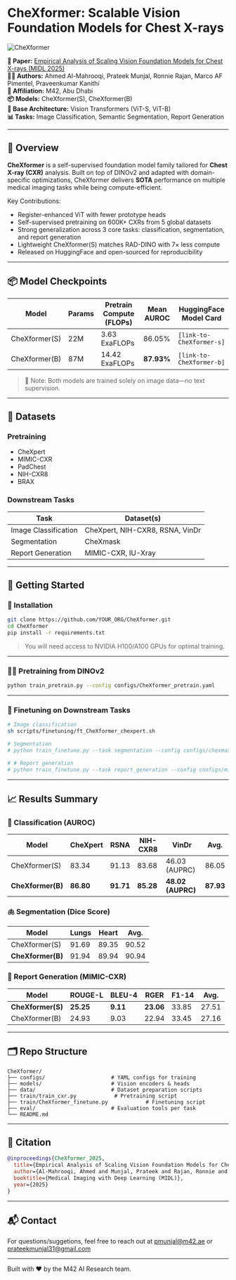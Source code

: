 # CheXformer: Scalable Vision Foundation Models for Chest X-rays

![CheXformer](assets/CheXformer_banner.png) <!-- Placeholder for a banner image -->

**📄 Paper:** [Empirical Analysis of Scaling Vision Foundation Models for Chest X-rays (MIDL 2025)](LINK_TO_PAPER)  
**👨‍⚕️ Authors:** Ahmed Al-Mahrooqi, Prateek Munjal, Ronnie Rajan, Marco AF Pimentel, Praveenkumar Kanithi  
**📍 Affiliation:** M42, Abu Dhabi  
**📦 Models:** CheXformer(S), CheXformer(B)  
**🧠 Base Architecture:** Vision Transformers (ViT-S, ViT-B)  
**📊 Tasks:** Image Classification, Semantic Segmentation, Report Generation

---

## 🔬 Overview

**CheXformer** is a self-supervised foundation model family tailored for **Chest X-ray (CXR)** analysis. Built on top of DINOv2 and adapted with domain-specific optimizations, CheXformer delivers **SOTA** performance on multiple medical imaging tasks while being compute-efficient.

Key Contributions:
- Register-enhanced ViT with fewer prototype heads
- Self-supervised pretraining on 600K+ CXRs from 5 global datasets
- Strong generalization across 3 core tasks: classification, segmentation, and report generation
- Lightweight CheXformer(S) matches RAD-DINO with 7× less compute
- Released on HuggingFace and open-sourced for reproducibility

---

## 📦 Model Checkpoints

| Model      | Params | Pretrain Compute (FLOPs) | Mean AUROC | HuggingFace Model Card |
|------------|--------|---------------------------|-------------|-------------------------|
| CheXformer(S)  | 22M    | 3.63 ExaFLOPs             | 86.05%      | `[link-to-CheXformer-s]`    |
| CheXformer(B)  | 87M    | 14.42 ExaFLOPs            | **87.93%**  | `[link-to-CheXformer-b]`    |

> 📌 Note: Both models are trained solely on image data—no text supervision.

---

## 🧪 Datasets

### Pretraining
- CheXpert
- MIMIC-CXR
- PadChest
- NIH-CXR8
- BRAX

### Downstream Tasks
| Task                | Dataset(s)                        |
|---------------------|-----------------------------------|
| Image Classification| CheXpert, NIH-CXR8, RSNA, VinDr   |
| Segmentation        | CheXmask                          |
| Report Generation   | MIMIC-CXR, IU-Xray                |

---

## 🚀 Getting Started

### 🔧 Installation

```bash
git clone https://github.com/YOUR_ORG/CheXformer.git
cd CheXformer
pip install -r requirements.txt
```

> You will need access to NVIDIA H100/A100 GPUs for optimal training.

---

### 🏋️‍♀️ Pretraining from DINOv2

```bash
python train_pretrain.py --config configs/CheXformer_pretrain.yaml
```

---

### 🎯 Finetuning on Downstream Tasks

```bash
# Image classification
sh scripts/finetuning/ft_CheXformer_chexpert.sh
```
```bash
# Segmentation
# python train_finetune.py --task segmentation --config configs/chexmask.yaml
```

```bash
# # Report generation
# python train_finetune.py --task report_generation --config configs/mimic_cxr_report.yaml
```

---

## 📈 Results Summary

### 🩻 Classification (AUROC)
| Model       | CheXpert | RSNA | NIH-CXR8 | VinDr | Avg. |
|-------------|----------|------|----------|-------|------|
| CheXformer(S)   | 83.34    | 91.13| 83.68    | 46.03 (AUPRC) | 86.05 |
| **CheXformer(B)** | **86.80** | **91.71** | **85.28** | **48.02 (AUPRC)** | **87.93** |

### 🫁 Segmentation (Dice Score)
| Model       | Lungs | Heart | Avg. |
|-------------|-------|-------|------|
| CheXformer(S)   | 91.69 | 89.35 | 90.52 |
| **CheXformer(B)** | 91.94 | 89.94 | 90.94 |

### 📄 Report Generation (MIMIC-CXR)
| Model       | ROUGE-L | BLEU-4 | RGER | F1-14 | Avg. |
|-------------|----------|--------|------|--------|-------|
| **CheXformer(S)** | **25.25** | **9.11** | **23.06** | 33.85 | 27.51 |
| CheXformer(B)   | 24.93   | 9.03   | 22.94 | 33.45 | 27.16 |

---

## 🗂 Repo Structure

```
CheXformer/
├── configs/                     # YAML configs for training
├── models/                      # Vision encoders & heads
├── data/                        # Dataset preparation scripts
├── train/train_cxr.py            # Pretraining script
├── train/CheXformer_finetune.py            # Finetuning script
├── eval/                        # Evaluation tools per task
└── README.md
```

---

## 📜 Citation

```bibtex
@inproceedings{CheXformer_2025,
  title={Empirical Analysis of Scaling Vision Foundation Models for Chest X-rays},
  author={Al-Mahrooqi, Ahmed and Munjal, Prateek and Rajan, Ronnie and Pimentel, Marco AF and Kanithi, Praveenkumar},
  booktitle={Medical Imaging with Deep Learning (MIDL)},
  year={2025}
}
```

---

## 📬 Contact

For questions/suggetions, feel free to reach out at [pmunjal@m42.ae](mailto:pmunjal@m42.ae) or [prateekmunjal31@gmail.com](mailto:prateekmunjal31@gmail.com)

---

Built with ❤️ by the M42 AI Research team.